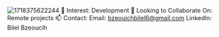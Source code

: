 ![1718375622244](https://github.com/bilelbzeouich/bilelbzeouich/assets/80858599/112623e9-3b91-4eef-ba2f-34ceb2d9549c)
👀 Interest: Development
💞️ Looking to Collaborate On: Remote projects
📫 Contact:
Email: bzeouichbilel6@gmail.com
LinkedIn: Bilel Bzeoucih
<!---
bilelbzeouich/bilelbzeouich is a ✨ special ✨ repository because its `README.md` (this file) appears on your GitHub profile.
You can click the Preview link to take a look at your changes.
--->

